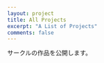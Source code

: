 ```yaml
---
layout: project
title: All Projects
excerpt: "A List of Projects"
comments: false
---
```


サークルの作品を公開します。
